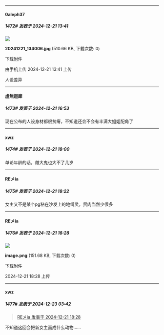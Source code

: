 ﻿
*****

####  0aleph37  
##### 1472#       发表于 2024-12-21 13:41

<img src="https://img.saraba1st.com/forum/202412/21/134116biwbf2b1b0eivkbb.jpg" referrerpolicy="no-referrer">

<strong>20241221_134006.jpg</strong> (510.66 KB, 下载次数: 0)

下载附件

由手机上传
2024-12-21 13:41 上传

人设差异


*****

####  虛無迴廊  
##### 1473#       发表于 2024-12-21 16:53

现在公布的人设身材都很贫瘠，不知道还会不会有丰满大姐姐配角了


*****

####  xwz  
##### 1474#       发表于 2024-12-21 18:00

单论年龄的话，雌大鬼也大不了几岁


*****

####  RE㐅ia  
##### 1475#       发表于 2024-12-21 18:22

女主又不是某个pg粘在沙发上的地缚灵，赘肉当然少很多


*****

####  RE㐅ia  
##### 1476#       发表于 2024-12-21 18:28

<img src="https://img.saraba1st.com/forum/202412/21/182820nuwpe6ew3rwoqpz4.png" referrerpolicy="no-referrer">

<strong>image.png</strong> (151.68 KB, 下载次数: 0)

下载附件

2024-12-21 18:28 上传


*****

####  xwz  
##### 1477#       发表于 2024-12-23 03:42

<blockquote><a href="httphttps://bbs.saraba1st.com/2b/forum.php?mod=redirect&amp;goto=findpost&amp;pid=66981677&amp;ptid=2209276" target="_blank">RE㐅ia 发表于 2024-12-21 18:28</a></blockquote>
不知道这回会把新女主画成什么动物……

